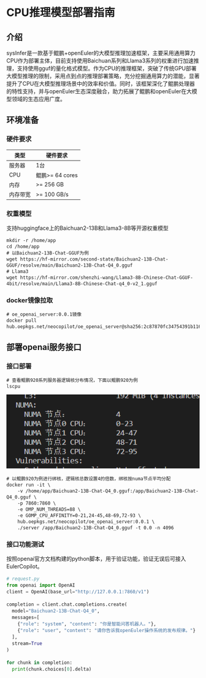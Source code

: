 # CPU推理模型部署指南

## 介绍

sysInfer是一款基于鲲鹏+openEuler的大模型推理加速框架，主要采用通用算力CPU作为部署主体，目前支持使用Baichuan系列和Llama3系列的权重进行加速推理，支持使用gguf的量化格式模型。作为CPU的推理框架，突破了传统GPU部署大模型推理的限制，采用点到点的推理部署策略，充分挖掘通用算力的潜能，显著提升了CPU在大模型推理场景中的效率和价值。同时，该框架深化了鲲鹏处理器的特性支持，并与openEuler生态深度融合，助力拓展了鲲鹏和openEuler在大模型领域的生态应用广度。

## 环境准备

### 硬件要求

| 类型           |     硬件要求                  |
|----------------| -----------------------------|
| 服务器         | 1台                           |
| CPU           | 鲲鹏>= 64 cores   |
| 内存         | >= 256 GB                 |
| 内存带宽        | >= 100 GB/s               |

### 权重模型

支持huggingface上的Baichuan2-13B和Llama3-8B等开源权重模型

```shell
mkdir -r /home/app
cd /home/app
# 以Baichuan2-13B-Chat-GGUF为例
wget https://hf-mirror.com/second-state/Baichuan2-13B-Chat-GGUF/resolve/main/Baichuan2-13B-Chat-Q4_0.gguf
# Llama3
wget https://hf-mirror.com/shenzhi-wang/Llama3-8B-Chinese-Chat-GGUF-4bit/resolve/main/Llama3-8B-Chinese-Chat-q4_0-v2_1.gguf
```

### docker镜像拉取

```shell
# oe_openai_server:0.0.1镜像
docker pull hub.oepkgs.net/neocopilot/oe_openai_server@sha256:2c87870fc34754391b1160bc0478f2691d0d47e47bb5a5bc18d8ec352d73fcb3
```



## 部署openai服务接口

### 接口部署

```shell
# 查看鲲鹏920系列服务器逻辑核分布情况，下面以鲲鹏920为例
lscpu
```
<img src="./pictures/CPU推理部署/CPU逻辑核心.png" alt="CPU逻辑核心分布图" style="zoom: 200%;" />

```shell
# 以鲲鹏920为例进行绑核，逻辑核总数设置4的倍数，绑核按numa节点平均分配
docker run -it \
    -v /home/app/Baichuan2-13B-Chat-Q4_0.gguf:/app/Baichuan2-13B-Chat-Q4_0.gguf \
    -p 7860:7860 \
    -e OMP_NUM_THREADS=88 \
    -e GOMP_CPU_AFFINITY=0-21,24-45,48-69,72-93 \
    hub.oepkgs.net/neocopilot/oe_openai_server:0.0.1 \
    ./server /app/Baichuan2-13B-Chat-Q4_0.gguf -t 0.0 -n 4096
```

### 接口功能测试

按照openai官方文档构建的python脚本，用于验证功能，验证无误后可接入EulerCopilot。

```python
# request.py
from openai import OpenAI
client = OpenAI(base_url="http://127.0.0.1:7860/v1")

completion = client.chat.completions.create(
  model="Baichuan2-13B-Chat-Q4_0",
  messages=[
    {"role": "system", "content": "你是智能问答机器人。"},
    {"role": "user", "content": "请你告诉我openEuler操作系统的发布规律。"}
  ],
  stream=True
)

for chunk in completion:
  print(chunk.choices[0].delta)

```

